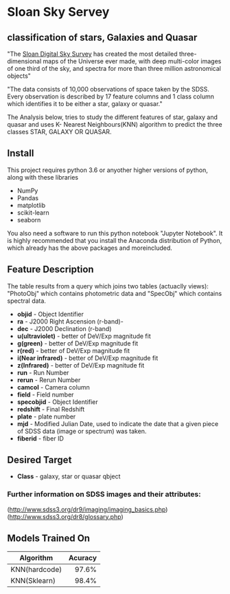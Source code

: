 # Sloan Sky Servey
## classification of stars, Galaxies and Quasar

   "The [Sloan Digital Sky Survey](https://www.kaggle.com/lucidlenn/sloan-digital-sky-survey/) has created the most detailed three-dimensional maps of the Universe ever made, with deep multi-color images of one third of the sky, and spectra for more than three million astronomical objects"

   "The data consists of 10,000 observations of space taken by the SDSS. Every observation is described by 17 feature columns and 1 class column which identifies it to be either a star, galaxy or quasar."

   The Analysis below, tries to study the different features of star, galaxy and quasar and uses K- Nearest Neighbours(KNN) algorithm to predict the three classes STAR, GALAXY OR QUASAR.
	

## Install

This project requires python 3.6 or anyother higher versions of python, along with these libraries

  * NumPy
  * Pandas
  * matplotlib
  * scikit-learn
  * seaborn

You also need a software to run this python notebook "Jupyter Notebook". It is highly recommended that you install the Anaconda distribution of Python, which already has the above packages and moreincluded.



## Feature Description
The table results from a query which joins two tables (actuaclly views): "PhotoObj" which contains photometric data and "SpecObj" which contains spectral data.

   * **objid** - Object Identifier
   * **ra** - J2000 Right Ascension (r-band)-
   * **dec** - J2000 Declination (r-band)
   * **u(ultraviolet)** -  better of DeV/Exp magnitude fit
   * **g(green)** - better of DeV/Exp magnitude fit
   * **r(red)** - better of DeV/Exp magnitude fit
   * **i(Near infrared)** -  better of DeV/Exp magnitude fit
   * **z(Infrared)** -  better of DeV/Exp magnitude fit
   * **run** - Run Number
   * **rerun** - Rerun Number
   * **camcol** - Camera column
   * **field** - Field number
   * **specobjid** -  Object Identifier
   * **redshift** - Final Redshift
   * **plate** - plate number
   * **mjd** - Modified Julian Date, used to indicate the date that a given piece of SDSS data (image or spectrum) was taken.
   * **fiberid** - fiber ID

## Desired Target

  * **Class** - galaxy, star or quasar qbject
### Further information on SDSS images and their attributes:
(http://www.sdss3.org/dr9/imaging/imaging_basics.php)
(http://www.sdss3.org/dr8/glossary.php)


## Models Trained On

 |Algorithm       |Acuracy  |
 |----------------|--------:|                 
 |	KNN(hardcode) |   97.6% |
 |	KNN(Sklearn)  |  98.4%  |
